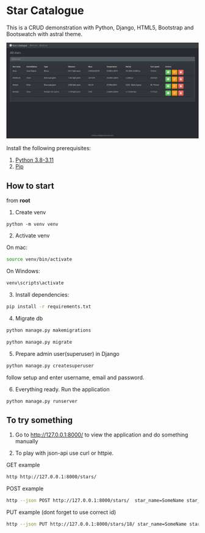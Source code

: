 # Star Catalogue

This is a CRUD demonstration with Python, Django, HTML5, Bootstrap and Bootswatch with astral theme.

![plot](https://github.com/D-pyt/Python-CRUD-django/blob/master/stars/static/images/homepage.png?raw=true)



Install the following prerequisites:

1. [Python 3.8-3.11](https://www.python.org/downloads/)
2. [Pip](https://pip.pypa.io/en/stable/)



## How to start

from **root**

1. Create venv

```
python -m venv venv
```
2. Activate venv

On mac:
```bash
source venv/bin/activate
```

On Windows:
```bash
venv\scripts\activate
```

3. Install dependencies:

```bash
pip install -r requirements.txt
```

4. Migrate db

```bash
python manage.py makemigrations
```
```bash
python manage.py migrate
```

5. Prepare admin user(superuser) in Django

```bash
python manage.py createsuperuser
```

follow setup and enter username, email and password.

6. Everything ready. Run the application

```bash
python manage.py runserver
```

## To try something

1. Go to http://127.0.0.1:8000/ to view the application and do something manually

2. To play with json-api use curl or httpie.

GET example

```bash
http http://127.0.0.1:8000/stars/
```

POST example

```bash
http --json POST http://127.0.0.1:8000/stars/  star_name=SomeName star_constellation="Orion" star_distance="Far away" star_mass="40 M."
```

PUT example (dont forget to use correct id)
```bash
http --json PUT http://127.0.0.1:8000/stars/18/ star_name=SomeName star_constellation="Nebula-x" star_distance="Far away" star_mass="40^C."
```

